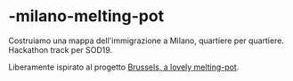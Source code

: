# -milano-melting-pot
Costruiamo una mappa dell'immigrazione a Milano, quartiere per quartiere. Hackathon track per SOD19.

Liberamente ispirato al progetto [Brussels, a lovely melting-pot](http://brussels-diversity.jetpack.ai/).
